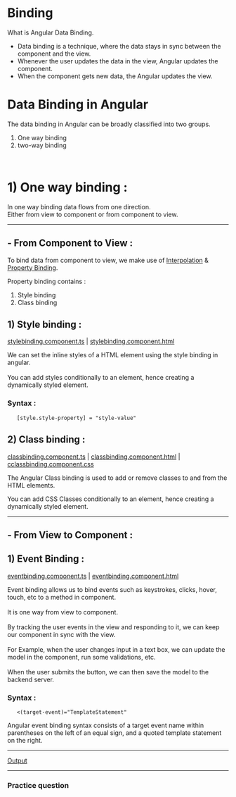 # Binding

What is Angular Data Binding. <br>
- Data binding is a technique, where the data stays in sync between the component and the view. 
- Whenever the user updates the data in the view, Angular updates the component. 
- When the component gets new data, the Angular updates the view.

# Data Binding in Angular
The data binding in Angular can be broadly classified into two groups.  <br>
1) One way binding 
2) two-way binding
<br>

# 1) One way binding : 
In one way binding data flows from one direction. <br>
Either from view to component or from component to view.

-----------------------------------

## - From Component to View :
To bind data from component to view, we make use of [Interpolation](https://github.com/Girish-GAP/Angular/blob/main/Interpolation/src_Interpolation/README.md) & [Property Binding](https://github.com/Girish-GAP/Angular/blob/main/Interpolation/src_Interpolation/README.md).

Property binding contains : 

1) Style binding
2) Class binding


## 1) Style binding : 

[stylebinding.component.ts](https://github.com/Girish-GAP/Angular/blob/main/Binding/src/app/stylebinding/stylebinding.component.ts)         |   [stylebinding.component.html](https://github.com/Girish-GAP/Angular/blob/main/Binding/src/app/stylebinding/stylebinding.component.html) 

We can set the inline styles of a HTML element using the style binding in angular. <br><br>
You can add styles conditionally to an element, hence creating a dynamically styled element.


### Syntax :
       [style.style-property] = "style-value"
       
       
## 2) Class binding :
[classbinding.component.ts](https://github.com/Girish-GAP/Angular/blob/main/Binding/src/app/classbinding/classbinding.component.ts)         |   [classbinding.component.html](https://github.com/Girish-GAP/Angular/blob/main/Binding/src/app/classbinding/classbinding.component.html)   |   [cclassbinding.component.css](https://github.com/Girish-GAP/Angular/blob/main/Binding/src/app/classbinding/classbinding.component.css) 

The Angular Class binding is used to add or remove classes to and from the HTML elements. 

You can add CSS Classes conditionally to an element, hence creating a dynamically styled element.

------------------------------------

## - From View to Component :

## 1) Event Binding :
[eventbinding.component.ts](https://github.com/Girish-GAP/Angular/blob/main/Binding/src/app/eventbinding/eventbinding.component.ts)         |   [eventbinding.component.html](https://github.com/Girish-GAP/Angular/blob/main/Binding/src/app/eventbinding/eventbinding.component.html)   

Event binding allows us to bind events such as keystrokes, clicks, hover, touch, etc to a method in component. <br><br>
It is one way from view to component.     <br><br>
By tracking the user events in the view and responding to it, we can keep our component in sync with the view. <br><br>
For Example, when the user changes input in a text box, we can update the model in the component, run some validations, etc. <br><br>
When the user submits the button, we can then save the model to the backend server.

### Syntax :
       <(target-event)="TemplateStatement"
       
Angular event binding syntax consists of a target event name within parentheses on the left of an equal sign, and a quoted template statement on the right.

-------------------------------------------------

[Output](https://github.com/Girish-GAP/Angular/blob/main/Binding/Output-binding.png) 


--------------------------------------------------
### Practice question


